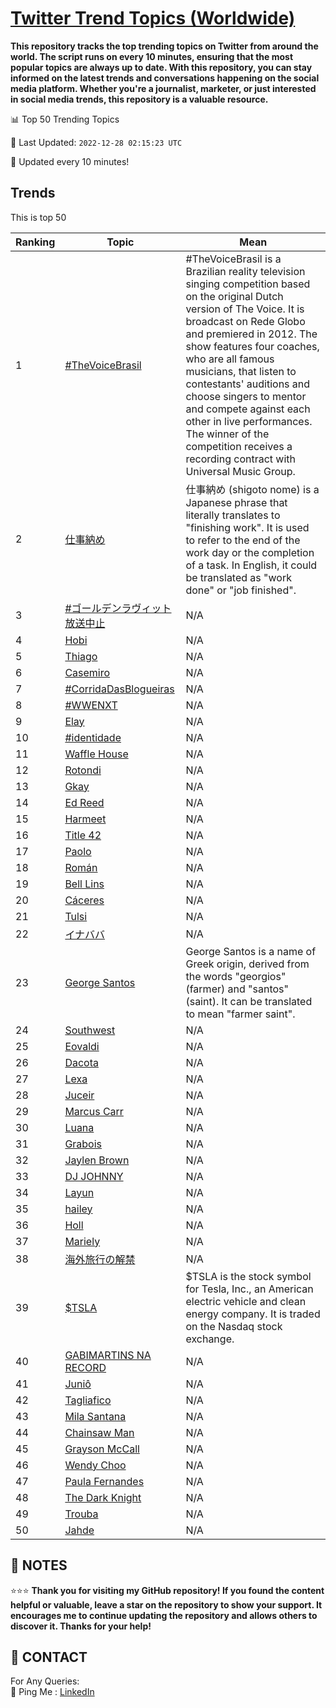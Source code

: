 [Twitter Trend Topics (Worldwide)](https://github.com/ErcinDedeoglu/Twitter-Trend-Topics)
==========

**This repository tracks the top trending topics on Twitter from around the world. 
The script runs on every 10 minutes, ensuring that the most popular topics are always up to date. 
With this repository, you can stay informed on the latest trends and conversations happening on the social media platform. 
Whether you're a journalist, marketer, or just interested in social media trends, this repository is a valuable resource.**


📊 Top 50 Trending Topics

📆 Last Updated: `2022-12-28 02:15:23 UTC`

🔧 Updated every 10 minutes!


## Trends

This is top 50

| Ranking | Topic | Mean |
| ------- | ------------ | ------------ |
| 1 | [#TheVoiceBrasil](http://twitter.com/search?q=%23TheVoiceBrasil) | #TheVoiceBrasil is a Brazilian reality television singing competition based on the original Dutch version of The Voice. It is broadcast on Rede Globo and premiered in 2012. The show features four coaches, who are all famous musicians, that listen to contestants' auditions and choose singers to mentor and compete against each other in live performances. The winner of the competition receives a recording contract with Universal Music Group. |
| 2 | [仕事納め](http://twitter.com/search?q=%e4%bb%95%e4%ba%8b%e7%b4%8d%e3%82%81) | 仕事納め (shigoto nome) is a Japanese phrase that literally translates to "finishing work". It is used to refer to the end of the work day or the completion of a task. In English, it could be translated as "work done" or "job finished". |
| 3 | [#ゴールデンラヴィット放送中止](http://twitter.com/search?q=%23%e3%82%b4%e3%83%bc%e3%83%ab%e3%83%87%e3%83%b3%e3%83%a9%e3%83%b4%e3%82%a3%e3%83%83%e3%83%88%e6%94%be%e9%80%81%e4%b8%ad%e6%ad%a2) | N/A |
| 4 | [Hobi](http://twitter.com/search?q=Hobi) | N/A |
| 5 | [Thiago](http://twitter.com/search?q=Thiago) | N/A |
| 6 | [Casemiro](http://twitter.com/search?q=Casemiro) | N/A |
| 7 | [#CorridaDasBlogueiras](http://twitter.com/search?q=%23CorridaDasBlogueiras) | N/A |
| 8 | [#WWENXT](http://twitter.com/search?q=%23WWENXT) | N/A |
| 9 | [Elay](http://twitter.com/search?q=Elay) | N/A |
| 10 | [#identidade](http://twitter.com/search?q=%23identidade) | N/A |
| 11 | [Waffle House](http://twitter.com/search?q=Waffle+House) | N/A |
| 12 | [Rotondi](http://twitter.com/search?q=Rotondi) | N/A |
| 13 | [Gkay](http://twitter.com/search?q=Gkay) | N/A |
| 14 | [Ed Reed](http://twitter.com/search?q=Ed+Reed) | N/A |
| 15 | [Harmeet](http://twitter.com/search?q=Harmeet) | N/A |
| 16 | [Title 42](http://twitter.com/search?q=Title+42) | N/A |
| 17 | [Paolo](http://twitter.com/search?q=Paolo) | N/A |
| 18 | [Román](http://twitter.com/search?q=Rom%c3%a1n) | N/A |
| 19 | [Bell Lins](http://twitter.com/search?q=Bell+Lins) | N/A |
| 20 | [Cáceres](http://twitter.com/search?q=C%c3%a1ceres) | N/A |
| 21 | [Tulsi](http://twitter.com/search?q=Tulsi) | N/A |
| 22 | [イナババ](http://twitter.com/search?q=%e3%82%a4%e3%83%8a%e3%83%90%e3%83%90) | N/A |
| 23 | [George Santos](http://twitter.com/search?q=George+Santos) | George Santos is a name of Greek origin, derived from the words "georgios" (farmer) and "santos" (saint). It can be translated to mean "farmer saint". |
| 24 | [Southwest](http://twitter.com/search?q=Southwest) | N/A |
| 25 | [Eovaldi](http://twitter.com/search?q=Eovaldi) | N/A |
| 26 | [Dacota](http://twitter.com/search?q=Dacota) | N/A |
| 27 | [Lexa](http://twitter.com/search?q=Lexa) | N/A |
| 28 | [Juceir](http://twitter.com/search?q=Juceir) | N/A |
| 29 | [Marcus Carr](http://twitter.com/search?q=Marcus+Carr) | N/A |
| 30 | [Luana](http://twitter.com/search?q=Luana) | N/A |
| 31 | [Grabois](http://twitter.com/search?q=Grabois) | N/A |
| 32 | [Jaylen Brown](http://twitter.com/search?q=Jaylen+Brown) | N/A |
| 33 | [DJ JOHNNY](http://twitter.com/search?q=DJ+JOHNNY) | N/A |
| 34 | [Layun](http://twitter.com/search?q=Layun) | N/A |
| 35 | [hailey](http://twitter.com/search?q=hailey) | N/A |
| 36 | [Holl](http://twitter.com/search?q=Holl) | N/A |
| 37 | [Mariely](http://twitter.com/search?q=Mariely) | N/A |
| 38 | [海外旅行の解禁](http://twitter.com/search?q=%e6%b5%b7%e5%a4%96%e6%97%85%e8%a1%8c%e3%81%ae%e8%a7%a3%e7%a6%81) | N/A |
| 39 | [$TSLA](http://twitter.com/search?q=%24TSLA) | $TSLA is the stock symbol for Tesla, Inc., an American electric vehicle and clean energy company. It is traded on the Nasdaq stock exchange. |
| 40 | [GABIMARTINS NA RECORD](http://twitter.com/search?q=GABIMARTINS+NA+RECORD) | N/A |
| 41 | [Juniô](http://twitter.com/search?q=Juni%c3%b4) | N/A |
| 42 | [Tagliafico](http://twitter.com/search?q=Tagliafico) | N/A |
| 43 | [Mila Santana](http://twitter.com/search?q=Mila+Santana) | N/A |
| 44 | [Chainsaw Man](http://twitter.com/search?q=Chainsaw+Man) | N/A |
| 45 | [Grayson McCall](http://twitter.com/search?q=Grayson+McCall) | N/A |
| 46 | [Wendy Choo](http://twitter.com/search?q=Wendy+Choo) | N/A |
| 47 | [Paula Fernandes](http://twitter.com/search?q=Paula+Fernandes) | N/A |
| 48 | [The Dark Knight](http://twitter.com/search?q=The+Dark+Knight) | N/A |
| 49 | [Trouba](http://twitter.com/search?q=Trouba) | N/A |
| 50 | [Jahde](http://twitter.com/search?q=Jahde) | N/A |




## 📝 NOTES

⭐⭐⭐ **Thank you for visiting my GitHub repository! If you found the content helpful or valuable, leave a star on the repository to show your support. It encourages me to continue updating the repository and allows others to discover it. Thanks for your help!**

## 📨 CONTACT

 For Any Queries:  
            🏓 Ping Me : [LinkedIn](https://www.linkedin.com/in/ercindedeoglu/)